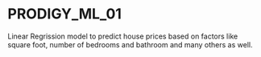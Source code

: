 # PRODIGY_ML_01
Linear Regrission model to predict house prices based on factors like square foot, number of bedrooms and bathroom and many others as well.
